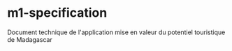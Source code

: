 # m1-specification
Document technique de l'application mise en valeur du potentiel touristique de Madagascar
